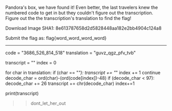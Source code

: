 Pandora's box, we have found it! Even better, the last travelers knew the numbered code to get in but they couldn't figure out the transcription. Figure out the the transcription's translation to find the flag!

Download Image
SHA1: 8e613787658d2d5828448aa182e2bb4904c124a8

Submit the flag as: flag{word_word_word_word}

----------------------------------------------------------------

code = "3686_526_814_518"
translation = "guvz_qgz_pfv_tvb"

transcript = ""
index = 0

for char in translation:
    if (char == "_"): 
        transcript += "_"
        index += 1
        continue
    decode_char = ord(char)-(ord(code[index])-48)
    if (decode_char < 97):
        decode_char += 26
    transcript += chr(decode_char)
    index+=1

print(transcript)

>> dont_let_her_out
